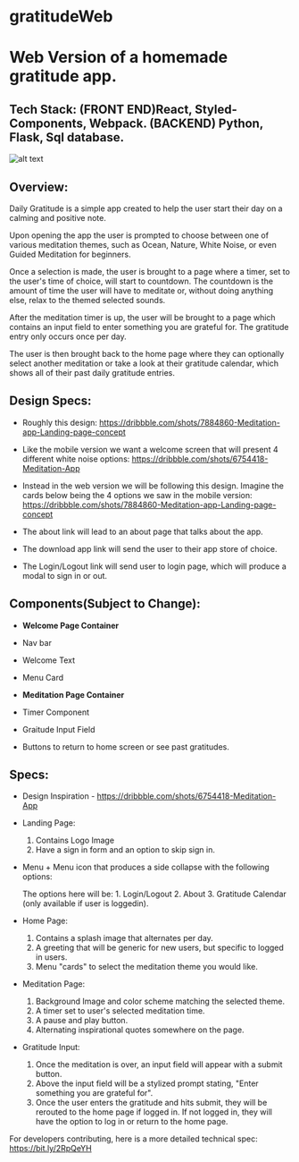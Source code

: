 # gratitudeWeb

# Web Version of a homemade gratitude app.

## Tech Stack: (FRONT END)React, Styled-Components, Webpack. (BACKEND) Python, Flask, Sql database.

![alt text](https://s3.amazonaws.com/poly-screenshots.angel.co/Project/63/1094731/1d4dc0d5c729c68ae848a00062cc3fd8-original.png "Homepage")


## Overview:
Daily Gratitude is a simple app created to help the user start their day on a calming and positive note.

Upon opening the app the user is prompted to choose between one of various meditation themes, such as Ocean, Nature, White Noise, or even Guided Meditation for beginners.

Once a selection is made, the user is brought to a page where a timer, set to the user's time of choice, will start to countdown. The countdown is the amount of time the user will have to meditate or, without doing anything else, relax to the themed selected sounds.

After the meditation timer is up, the user will be brought to a page which contains an input field to enter something you are grateful for. The gratitude entry only occurs once per day.

The user is then brought back to the home page where they can optionally select another meditation or take a look at their gratitude calendar, which shows all of their past daily gratitude entries.

## Design Specs:
* Roughly this design: https://dribbble.com/shots/7884860-Meditation-app-Landing-page-concept

* Like the mobile version we want a welcome screen that will present 4 different white noise options: https://dribbble.com/shots/6754418-Meditation-App
* Instead in the web version we will be following this design. Imagine the cards below being the 4 options we saw in the mobile version: https://dribbble.com/shots/7884860-Meditation-app-Landing-page-concept
* The about link will lead to an about page that talks about the app.
* The download app link will send the user to their app store of choice. 
* The Login/Logout link will send user to login page, which will produce a modal to sign in or out.

## Components(Subject to Change):
* **Welcome Page Container**
* Nav bar
* Welcome Text
* Menu Card

* **Meditation Page Container**
* Timer Component
* Graitude Input Field

* Buttons to return to home screen or see past gratitudes.


## Specs:

* Design Inspiration - https://dribbble.com/shots/6754418-Meditation-App

* Landing Page:

   1. Contains Logo Image
   2. Have a sign in form and an option to skip sign in.


* Menu + Menu icon that produces a side collapse with the following options:
  
  
  The options here will be:
          1. Login/Logout
          2. About
          3. Gratitude Calendar (only available if user is loggedin).
   
* Home Page:

    1. Contains a splash image that alternates per day.
    2. A greeting that will be generic for new users, but specific to logged in users.
    3. Menu "cards" to select the meditation theme you would like.

* Meditation Page:


   1. Background Image and color scheme matching the selected theme.
   2. A timer set to user's selected meditation time.
   3. A pause and play button. 
   4. Alternating inspirational quotes somewhere on the page.


* Gratitude Input:
   1. Once the meditation is over, an input field will appear with a submit button.
   2. Above the input field will be a stylized prompt stating, "Enter something you are grateful for".
   3. Once the user enters the gratitude and hits submit, they will be rerouted to the home page if logged in. If not logged in, they will have the option to log in or return to the home page.


For developers contributing, here is a more detailed technical spec: https://bit.ly/2RpQeYH







